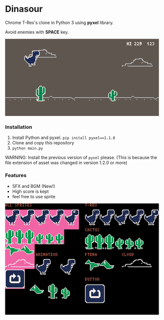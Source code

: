 # Dinasour
Chrome T-Rex's clone in Python 3 using __pyxel__ library.

Avoid enemies with __SPACE__ key.

![play](https://github.com/dannyso16/pynasour/blob/master/media/readme.gif)



### Installation 

1. Install Python and pyxel.  `pip install pyxel==1.1.8`  
2. Clone and copy this repository
3. `python main.py`

WARNING: Install the previous version of `pyxel` please. (This is because the file extension of asset was changed in version 1.2.0 or more)



### Features

- SFX and BGM (New!)
- High score is kept
- feel free to use sprite

![sprite](https://github.com/dannyso16/pynasour/blob/master/media/sprite.gif)
